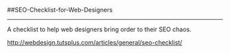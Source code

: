 ##SEO-Checklist-for-Web-Designers
***

A checklist to help web designers bring order to their SEO chaos. 

http://webdesign.tutsplus.com/articles/general/seo-checklist/
